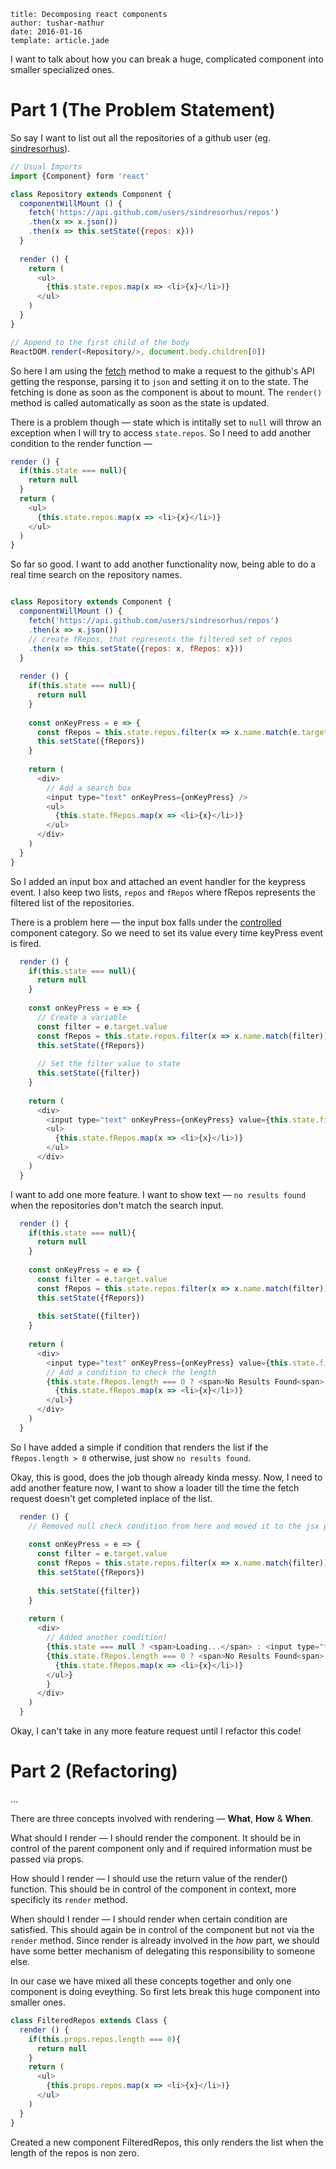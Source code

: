 ```metadata
title: Decomposing react components
author: tushar-mathur
date: 2016-01-16
template: article.jade
```

I want to talk about how you can break a huge, complicated component into smaller specialized ones. 

# Part 1 (The Problem Statement)

So say I want to list out all the repositories of a github user (eg. [sindresorhus](https://github.com/sindresorhus?tab=repositories)).


```javascript
// Usual Imports
import {Component} form 'react'

class Repository extends Component {
  componentWillMount () {
    fetch('https://api.github.com/users/sindresorhus/repos')
    .then(x => x.json())
    .then(x => this.setState({repos: x}))
  }
  
  render () {
    return (
      <ul>
        {this.state.repos.map(x => <li>{x}</li>)}
      </ul>
    )
  }
}

// Append to the first child of the body
ReactDOM.render(<Repository/>, document.body.children[0])

```
So here I am using the [fetch](https://github.com/whatwg/fetch) method to make a request to the github's API getting the response, parsing it to `json` and setting it on to the state. The fetching is done as soon as the component is about to mount. The `render()` method is called automatically as soon as the state is updated.

There is a problem though — state which is intitally set to `null` will throw an exception when I will try to access `state.repos`. So I need to add another condition to the render function —

```javascript 
render () {
  if(this.state === null){
    return null
  }
  return (
    <ul>
      {this.state.repos.map(x => <li>{x}</li>)}
    </ul>
  )
}
```
So far so good. I want to add another functionality now, being able to do a real time search on the repository names. 

```javascript 

class Repository extends Component {
  componentWillMount () {
    fetch('https://api.github.com/users/sindresorhus/repos')
    .then(x => x.json())
    // create fRepos, that represents the filtered set of repos
    .then(x => this.setState({repos: x, fRepos: x}))
  }
  
  render () {
    if(this.state === null){
      return null
    }
    
    const onKeyPress = e => {
      const fRepos = this.state.repos.filter(x => x.name.match(e.target.value))
      this.setState({fRepors})
    }
    
    return (
      <div>
        // Add a search box
        <input type="text" onKeyPress={onKeyPress} />
        <ul>
          {this.state.fRepos.map(x => <li>{x}</li>)}
        </ul>
      </div>
    )
  }
}
```

So I added an input box and attached an event handler for the keypress event. I also keep two lists, `repos` and `fRepos` where fRepos represents the filtered list of the repositories.

There is a problem here — the input box falls under the [controlled](https://facebook.github.io/react/docs/forms.html#controlled-components) component category. So we need to set its value every time keyPress event is fired.

```javascript
  render () {
    if(this.state === null){
      return null
    }
    
    const onKeyPress = e => {
      // Create a variable
      const filter = e.target.value
      const fRepos = this.state.repos.filter(x => x.name.match(filter))
      this.setState({fRepors})
      
      // Set the filter value to state
      this.setState({filter})
    }
    
    return (
      <div>
        <input type="text" onKeyPress={onKeyPress} value={this.state.filter} />
        <ul>
          {this.state.fRepos.map(x => <li>{x}</li>)}
        </ul>
      </div>
    )
  }

```
I want to add one more feature. I want to show text — `no results found` when the repositories don't match the search input.

```javascript
  render () {
    if(this.state === null){
      return null
    }
    
    const onKeyPress = e => {
      const filter = e.target.value
      const fRepos = this.state.repos.filter(x => x.name.match(filter))
      this.setState({fRepors})
      
      this.setState({filter})
    }
    
    return (
      <div>
        <input type="text" onKeyPress={onKeyPress} value={this.state.filter} />
        // Add a condition to check the length
        {this.state.fRepos.length === 0 ? <span>No Results Found<span> : <ul>
          {this.state.fRepos.map(x => <li>{x}</li>)}
        </ul>}
      </div>
    )
  }

```

So I have added a simple if condition that renders the list if the `fRepos.length > 0` otherwise, just show `no results found`.

Okay, this is good, does the job though already kinda messy. Now, I need to add another feature now, I want to show a loader till the time the fetch request doesn't get completed inplace of the list.

```javascript
  render () {
    // Removed null check condition from here and moved it to the jsx part
  
    const onKeyPress = e => {
      const filter = e.target.value
      const fRepos = this.state.repos.filter(x => x.name.match(filter))
      this.setState({fRepors})
      
      this.setState({filter})
    }
    
    return (
      <div>
        // Added another condition!
        {this.state === null ? <span>Loading...</span> : <input type="text" onKeyPress={onKeyPress}     value={this.state.filter} />
        {this.state.fRepos.length === 0 ? <span>No Results Found<span> : <ul>
          {this.state.fRepos.map(x => <li>{x}</li>)}
        </ul>}
        }
      </div>
    )
  }

```

Okay, I can't take in any more feature request until I refactor this code!

# Part 2 (Refactoring)
...


There are three concepts involved with rendering — **What**, **How** & **When**.

What should I render — I should render the component. It should be in control of the parent component only and if required information must be passed via props.

How should I render — I should use the return value of the render() function. This should be in control of the component in context, more specificly its `render` method.

When should I render — I should render when certain condition are satisfied. This should again be in control of the component but not via the `render` method. Since render is already involved in the *how* part, we should have some better mechanism of delegating this responsibility to someone else.

In our case we have mixed all these concepts together and only one component is doing eveything. So first lets break this huge component into smaller ones.


```javascript
class FilteredRepos extends Class {
  render () {
    if(this.props.repos.length === 0){
      return null
    }
    return (
      <ul>
        {this.props.repos.map(x => <li>{x}</li>)}
      </ul>
    )
  }
}
```

Created a new component FilteredRepos, this only renders the list when the length of the repos is non zero.

